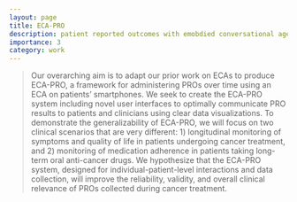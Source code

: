 ```yaml
---
layout: page
title: ECA-PRO
description: patient reported outcomes with emobdied conversational agents
importance: 3
category: work
---
```


> Our overarching aim is to adapt our prior work on ECAs to produce ECA-PRO, a framework for administering PROs over time using an ECA on patients’ smartphones. We seek to create the ECA-PRO system including novel user interfaces to optimally communicate PRO results to patients and clinicians using clear data visualizations. To demonstrate the generalizability of ECA-PRO, we will focus on two clinical scenarios that are very different: 1) longitudinal monitoring of symptoms and quality of life in patients undergoing cancer treatment, and 2) monitoring of medication adherence in patients taking long-term oral anti-cancer drugs. We hypothesize that the ECA-PRO system, designed for individual-patient-level interactions and data collection, will improve the reliability, validity, and overall clinical relevance of PROs collected during cancer treatment.